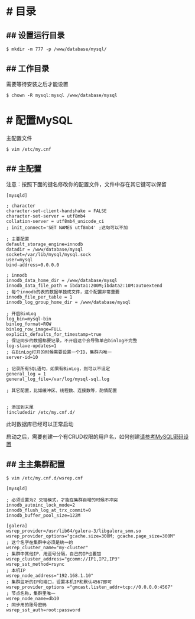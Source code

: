 # # 目录

## ## 设置运行目录
```
$ mkdir -m 777 -p /www/database/mysql/
```

## ## 工作目录

需要等待安装之后才能设置
```
$ chown -R mysql:mysql /www/database/mysql
```

# # 配置MySQL

主配置文件

```
$ vim /etc/my.cnf
```

## ## 主配置

注意：按照下面的键名修改你的配置文件，文件中存在其它键可以保留

```
[mysqld]

; character
character-set-client-handshake = FALSE
character-set-server = utf8mb4
collation-server = utf8mb4_unicode_ci
; init_connect='SET NAMES utf8mb4' ;这句可以不加

; 主要配置
default_storage_engine=innodb
datadir = /www/database/mysql
socket=/var/lib/mysql/mysql.sock
user=mysql
bind-address=0.0.0.0

; innodb
innodb_data_home_dir = /www/database/mysql
innodb_data_file_path = ibdata1:200M;ibdata2:10M:autoextend
; 每个innodb的表的数据单独成文件，这个配置非常重要
innodb_file_per_table = 1
innodb_log_group_home_dir = /www/database/mysql

; 开启BinLog
log_bin=mysql-bin
binlog_format=ROW
binlog_row_image=FULL
explicit_defaults_for_timestamp=true
; 保证同步的数据都要记录，不开启这个会导致单台binlog不完整
log-slave-updates=1
; 在BinLog打开的时候需要设置一个ID，集群内唯一
server-id=10

; 记录所有SQL语句，如果有BinLog，则可以不设定
general_log = 1
general_log_file=/var/log/mysql-sql.log

; 其它配置，比如缓冲区、线程数、连接数等，酌情配置


; 添加到末尾
!includedir /etc/my.cnf.d/
```


此时数据库已经可以正常启动

启动之后，需要创建一个有CRUD权限的用户名，如何创建[请参考MySQL密码设置](/chapter-setup/chapter-mysql/yong-hu-he-mi-ma.md)


## ## 主主集群配置

```
$ vim /etc/my.cnf.d/wsrep.cnf
```

```
[mysqld]

; 必须设置为2 交错模式，才能在集群自增的时候不冲突
innodb_autoinc_lock_mode=2
innodb_flush_log_at_trx_commit=0
innodb_buffer_pool_size=122M

[galera]
wsrep_provider=/usr/lib64/galera-3/libgalera_smm.so
wsrep_provider_options="gcache.size=300M; gcache.page_size=300M"
; 这个名字在集群中必须是统一的
wsrep_cluster_name="my-cluster"
; 集群中其他IP，用逗号分隔，自己的IP也要加
wsrep_cluster_address="gcomm://IP1,IP2,IP3"
wsrep_sst_method=rsync
; 本机IP
wsrep_node_address="192.168.1.10"
; 集群监听的IP和端口，设置本机IP和默认4567即可
wsrep_provider_options ="gmcast.listen_addr=tcp://0.0.0.0:4567"
; 节点名称，集群里唯一
wsrep_node_name=db10
; 同步用的账号密码
wsrep_sst_auth=root:password
```



